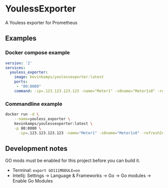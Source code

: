 # YoulessExporter
A Youless exporter for Prometheus

## Examples

### Docker compose example
```yaml
version: '2'
services:
  youless_exporter:
    image: kevinkamps/youlessexporter:latest
    ports:
     - "80:8080"
    command: -ip=.123.123.123.123 -name="Meter1" -s0name="Meter1s0" -refreshInSeconds=1
```

### Commandline example
```bash
docker run -d \
    --name=youless_exporter \
    kevinkamps/youlessexporter:latest \
    -p 80:8080 \
      -ip=.123.123.123.123 -name="Meter1" -s0name="Meter1s0" -refreshInSeconds=1 
```


## Development notes
GO mods must be enabled for this project before you can build it.
* Terminal: `export GO111MODULE=on`
* Intellij: Settings -> Language & Frameworks -> Go -> Go modules -> Enable Go Modules